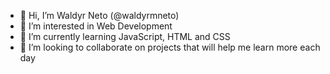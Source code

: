 - 👋 Hi, I’m Waldyr Neto (@waldyrmneto)
- 👀 I’m interested in Web Development
- 🌱 I’m currently learning JavaScript, HTML and CSS
- 💞️ I’m looking to collaborate on projects that will help me learn more each day

<!---
waldyrmneto/waldyrmneto is a ✨ special ✨ repository because its `README.md` (this file) appears on your GitHub profile.
You can click the Preview link to take a look at your changes.
--->
